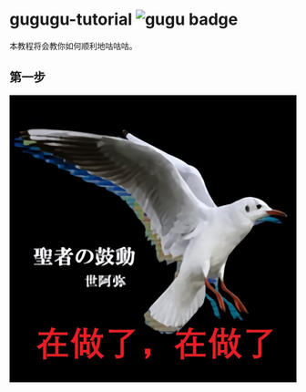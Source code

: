 # gugugu-tutorial ![gugu badge](https://img.shields.io/badge/already-gugugu-yellowgreen)

本教程将会教你如何顺利地咕咕咕。

## 第一步

![在做了在做了.jpg](gugugu.jpg)
